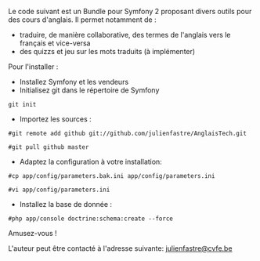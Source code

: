Le code suivant est un Bundle pour Symfony 2 proposant divers outils pour des cours d'anglais. Il permet notamment de :

* traduire, de manière collaborative, des termes de l'anglais vers le français et vice-versa
* des quizzs et jeu sur les mots traduits (à implémenter)

Pour l'installer : 

- Installez Symfony et les vendeurs
- Initialisez git dans le répertoire de Symfony

```
git init
```
- Importez les sources : 

```
#git remote add github git://github.com/julienfastre/AnglaisTech.git

#git pull github master
```
- Adaptez la configuration à votre installation: 

```
#cp app/config/parameters.bak.ini app/config/parameters.ini

#vi app/config/parameters.ini
```
- Installez la base de donnée :

```
#php app/console doctrine:schema:create --force
```

Amusez-vous ! 

L'auteur peut être contacté à l'adresse suivante: julienfastre@cvfe.be